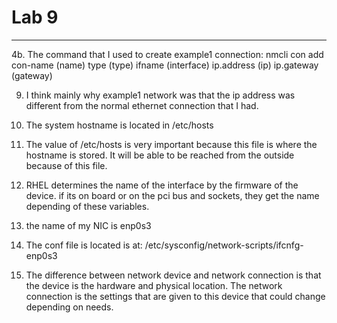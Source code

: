 # Lab 9

---

4b. The command that I used to create example1 connection: 
    nmcli con add con-name (name) type (type) ifname (interface) ip.address (ip) ip.gateway (gateway)

9. I think mainly why example1 network was that the ip address was different from the normal ethernet connection that I had.

12. The system hostname is located in /etc/hosts

13. The value of /etc/hosts is very important because this file is where the hostname is stored. It will be able to be reached from the 
    outside because of this file.

14. RHEL determines the name of the interface by the firmware of the device. if its on board or on the pci bus and sockets, they get the 
    name depending of these variables.

15. the name of my NIC is enp0s3

16. The conf file is located is at: /etc/sysconfig/network-scripts/ifcnfg-enp0s3

17. The difference between network device and network connection is that the device is the hardware and physical location. The 
    network connection is the settings that are given to this device that could change depending on needs. 
